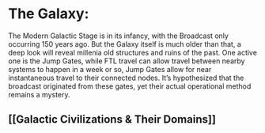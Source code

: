 # The Galaxy:

The Modern Galactic Stage is in its infancy, with the Broadcast only occurring 150 years ago. But the Galaxy itself is much older than that, a deep look will reveal millenia old structures and ruins of the past. One active one is the Jump Gates, while FTL travel can allow travel between nearby systems to happen in a week or so, Jump Gates allow for near instantaneous travel to their connected nodes. It’s hypothesized that the broadcast originated from these gates, yet their actual operational method remains a mystery.

## [[Galactic Civilizations & Their Domains]]